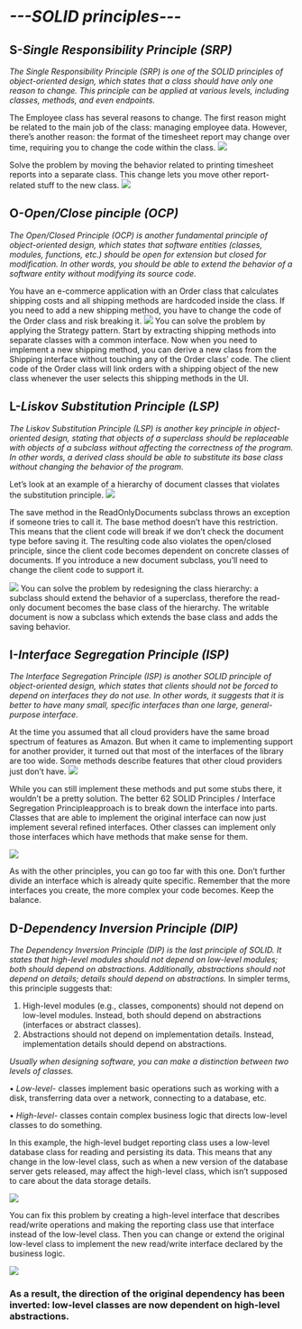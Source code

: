 # _---SOLID principles---_

## S-_Single Responsibility Principle (SRP)_


_The Single Responsibility Principle (SRP) is one of the SOLID principles of object-oriented design, which states that a class should have only one reason to change. This principle can be applied at various levels, including classes, methods, and even endpoints._

The Employee class has several reasons to change. The first
reason might be related to the main job of the class: managing
employee data. However, there’s another reason: the format of
the timesheet report may change over time, requiring you to
change the code within the class.
![](/docs/Screenshot.png)

Solve the problem by moving the behavior related to printing
timesheet reports into a separate class. This change lets you
move other report-related stuff to the new class.
![](/docs/Screenshot2.png)



## O-_Open/Close pinciple (OCP)_
_The Open/Closed Principle (OCP) is another fundamental principle of object-oriented design, which states that software entities (classes, modules, functions, etc.) should be open for extension but closed for modification. In other words, you should be able to extend the behavior of a software entity without modifying its source code._

You have an e-commerce application with an Order class that
calculates shipping costs and all shipping methods are hardcoded inside the class. If you need to add a new shipping
method, you have to change the code of the Order class and
risk breaking it.
![](/docs/Screenshot3.png)
You can solve the problem by applying the Strategy pattern. Start
by extracting shipping methods into separate classes with a common interface.
Now when you need to implement a new shipping method, you
can derive a new class from the Shipping interface without
touching any of the Order class’ code. The client code of the
Order class will link orders with a shipping object of the new
class whenever the user selects this shipping methods in the UI.

## L-_Liskov Substitution Principle (LSP)_
_The Liskov Substitution Principle (LSP) is another key principle in object-oriented design, stating that objects of a superclass should be replaceable with objects of a subclass without affecting the correctness of the program. In other words, a derived class should be able to substitute its base class without changing the behavior of the program._

Let’s look at an example of a hierarchy of document classes
that violates the substitution principle.
![](/docs/Screenshot5.png)

The save method in the ReadOnlyDocuments subclass throws
an exception if someone tries to call it. The base method
doesn’t have this restriction. This means that the client code
will break if we don’t check the document type before saving it.
The resulting code also violates the open/closed principle,
since the client code becomes dependent on concrete classes of documents. If you introduce a new document subclass,
you’ll need to change the client code to support it.


![](/docs/Screenshot6.png)
You can solve the problem by redesigning the class hierarchy: a subclass should extend the behavior of a superclass,
therefore the read-only document becomes the base class of
the hierarchy. The writable document is now a subclass which
extends the base class and adds the saving behavior.


## I-_Interface Segregation Principle (ISP)_
_The Interface Segregation Principle (ISP) is another SOLID principle of object-oriented design, which states that clients should not be forced to depend on interfaces they do not use. In other words, it suggests that it is better to have many small, specific interfaces than one large, general-purpose interface._

At the time you assumed that all cloud providers have the
same broad spectrum of features as Amazon. But when it
came to implementing support for another provider, it turned
out that most of the interfaces of the library are too wide.
Some methods describe features that other cloud providers
just don’t have.
![](/docs/Screenshot7.png)

While you can still implement these methods and put some
stubs there, it wouldn’t be a pretty solution. The better
62 SOLID Principles / Interface Segregation Principleapproach is to break down the interface into parts. Classes
that are able to implement the original interface can now just
implement several refined interfaces. Other classes can implement only those interfaces which have methods that make
sense for them.

![](/docs/Screenshot8.png)

As with the other principles, you can go too far with this one.
Don’t further divide an interface which is already quite specific. Remember that the more interfaces you create, the more
complex your code becomes. Keep the balance.


## D-_Dependency Inversion Principle (DIP)_
_The Dependency Inversion Principle (DIP) is the last principle of SOLID. It states that high-level modules should not depend on low-level modules; both should depend on abstractions. Additionally, abstractions should not depend on details; details should depend on abstractions._
In simpler terms, this principle suggests that:
1) High-level modules (e.g., classes, components) should not depend on low-level modules. Instead, both should depend on abstractions (interfaces or abstract classes).
2) Abstractions should not depend on implementation details. Instead, implementation details should depend on abstractions.

 _Usually when designing software, you can make a distinction between two levels of classes._

• _Low-level_- classes implement basic operations such as working
with a disk, transferring data over a network, connecting to a
database, etc.

• _High-level_- classes contain complex business logic that directs
low-level classes to do something.

In this example, the high-level budget reporting class uses a
low-level database class for reading and persisting its data.
This means that any change in the low-level class, such as
when a new version of the database server gets released, may
affect the high-level class, which isn’t supposed to care about
the data storage details.

![](/docs/Screenshot9.png)

You can fix this problem by creating a high-level interface
that describes read/write operations and making the reporting class use that interface instead of the low-level class.
Then you can change or extend the original low-level class to
implement the new read/write interface declared by the business logic.

![](/docs/Screenshot10.png)

### As a result, the direction of the original dependency has been inverted: low-level classes are now dependent on high-level abstractions.